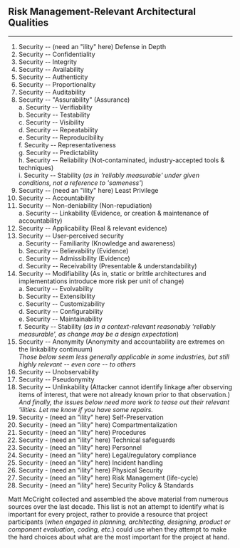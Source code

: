## Risk Management-Relevant Architectural Qualities
---------------------------------------------------
1. Security -- (need an "ility" here) Defense in Depth  
2. Security -- Confidentiality  
3. Security -- Integrity  
4. Security -- Availability  
5. Security -- Authenticity  
6. Security -- Proportionality  
7. Security -- Auditability  
8. Security -- "Assurability" (Assurance)  
 a. Security -- Verifiability  
 b. Security -- Testability  
 c. Security -- Visibility  
 d. Security -- Repeatability  
 e. Security -- Reproducibility  
 f. Security -- Representativeness   
 g. Security -- Predictability  
 h. Security -- Reliability (Not-contaminated, industry-accepted tools & techniques)  
 i. Security -- Stability (*as in 'reliably measurable' under given conditions, not a reference to 'sameness'*)
9. Security -- (need an "ility" here) Least Privilege  
10. Security -- Accountability  
11. Security -- Non-deniability (Non-repudiation)  
 a. Security -- Linkability (Evidence, or creation & maintenance of accountability)  
12. Security -- Applicability (Real & relevant evidence)  
13. Security -- User-perceived security  
 a. Security -- Familiarity (Knowledge and awareness)  
 b. Security -- Believability (Evidence)  
 c. Security -- Admissibility (Evidence)  
 d. Security -- Receivability (Presentable & understandability)  
14. Security -- Modifiability (As in, static or brittle architectures and implementations introduce more risk per unit of change)  
 a. Security -- Evolvability  
 b. Security -- Extensibility  
 c. Security -- Customizability  
 d. Security -- Configurability  
 e. Security -- Maintainability  
 f. Security -- Stability (*as in a context-relevant reasonably 'reliably measurable', as change may be a design expectation*)
15. Security -- Anonymity (Anonymity and accountability are extremes on the linkability continuum)  
*Those below seem less generally applicable in some industries, but still highly relevant -- even core -- to others*  
16. Security -- Unobservability  
17. Security -- Pseudonymity  
18. Security -- Unlinkability (Attacker cannot identify linkage after observing items of interest, that were not already known prior to that observation.)  
*And finally, the issues below need more work to tease out their relevant 'ilities.  Let me know if you have some repairs.*  
19. Security - (need an "ility" here) Self-Preservation  
20. Security - (need an "ility" here) Compartmentalization  
21. Security - (need an "ility" here) Procedures  
22. Security - (need an "ility" here) Technical safeguards  
23. Security - (need an "ility" here) Personnel  
24. Security - (need an "ility" here) Legal/regulatory compliance  
25. Security - (need an "ility" here) Incident handling  
26. Security - (need an "ility" here) Physical Security  
27. Security - (need an "ility" here) Risk Management (life-cycle)  
28. Security - (need an "ility" here) Security Policy & Standards  

Matt McCright collected and assembled the above material from numerous sources over the last decade.  This list is not an attempt to identify what is important for every project, rather to provide a resource that project participants (*when engaged in planning, architecting, designing, product or component evaluation, coding, etc.*) could use when they attempt to make the hard choices about what are the most important for the project at hand.  
